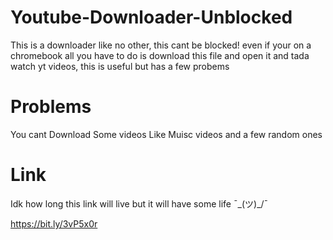 # Youtube-Downloader-Unblocked
This is a downloader like no other, this cant be blocked! even if your on a chromebook all you have to do is download this file and open it and tada watch yt videos, this is useful but has a few probems

# Problems
You cant Download Some videos
Like Muisc videos and a few random ones
# Link
Idk how long this link will live but it will have some life ¯\_(ツ)_/¯

https://bit.ly/3vP5x0r
